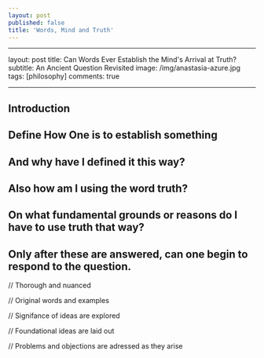 ```yaml
---
layout: post
published: false
title: 'Words, Mind and Truth'
---
```

---
layout: post
title: Can Words Ever Establish the Mind's Arrival at Truth? 
subtitle: An Ancient Question Revisited
image: /img/anastasia-azure.jpg
tags: [philosophy]
comments: true

---

## Introduction


## Define How One is to establish something

## And why have I defined it this way?

## Also how am I using the word truth?

## On what fundamental grounds or reasons do I have to use truth that way?

## Only after these are answered, can one begin to respond to the question.

// Thorough and nuanced

// Original words and examples

// Signifance of ideas are explored

// Foundational ideas are laid out

// Problems and objections are adressed as they arise
